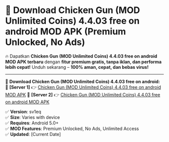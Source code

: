 # 🚀 Download Chicken Gun (MOD Unlimited Coins) 4.4.03 free on android MOD APK (Premium Unlocked, No Ads)  

🔥 Dapatkan **Chicken Gun (MOD Unlimited Coins) 4.4.03 free on android MOD APK terbaru** dengan **fitur premium gratis, tanpa iklan, dan performa lebih cepat!** Unduh sekarang – **100% aman, cepat, dan bebas virus!**  

---


🔽 **Download Chicken Gun (MOD Unlimited Coins) 4.4.03 free on android:**  
🔹 **[Server 1]** 👉 [Chicken Gun (MOD Unlimited Coins) 4.4.03 free on android MOD APK](https://apkcomod.com?title=Chicken_Gun_(MOD_Unlimited_Coins)_4.4.03_free_on_android)  
🔹 **[Server 2]** 👉 [Chicken Gun (MOD Unlimited Coins) 4.4.03 free on android MOD APK](https://apkcomod.com?title=Chicken_Gun_(MOD_Unlimited_Coins)_4.4.03_free_on_android)  


✅ **Version**: sv1eq  
✅ **Size**: Varies with device  
✅ **Requires**: Android 5.0+  
✅ **MOD Features**: Premium Unlocked, No Ads, Unlimited Access  
✅ **Updated**: [Current Date]  